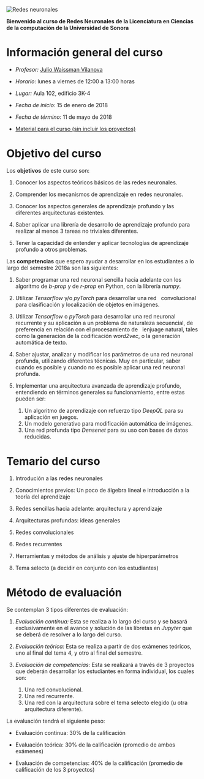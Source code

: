 
![Redes neuronales](http://cosmonio.com/Research/Deep-Learning/files/small_1420.png)

**Bienvenido al curso de Redes Neuronales de la Licenciatura en Ciencias de la computación de la Universidad de Sonora**


# Información general del curso

- *Profesor:* [Julio Waissman Vilanova](http://mat.uson.mx/~juliowaissman/)

- *Horario*: lunes a viernes de 12:00 a 13:00 horas

- *Lugar:* Aula 102, edificio 3K-4

- *Fecha de inicio:* 15 de enero de 2018

- *Fecha de término:* 11 de mayo de 2018

- [Material para el curso (sin incluir los proyectos)](https://curso-redes-neuronales-unison.github.io/Material/ "Material para el curso")


# Objetivo del curso

Los **objetivos** de este curso son:

1. Conocer los aspectos teóricos básicos de las redes neuronales.

2. Comprender los mecanismos de aprendizaje en redes neuronales.

3. Conocer los aspectos generales de aprendizaje profundo y las
   diferentes arquitecturas existentes.

4. Saber aplicar una librería de desarrollo de aprendizaje profundo
   para realizar al menos 3 tareas no triviales diferentes.

5. Tener la capacidad de entender y aplicar tecnologías de aprendizaje
   profundo a otros problemas.

Las **competencias** que espero ayudar a desarrollar en los estudiantes a
lo largo del semestre 2018a son las siguientes:

1. Saber programar una red neuronal sencilla hacia adelante con los
   algoritmo de *b-prop* y de *r-prop* en Python, con la librería *numpy*.

2. Utilizar *Tensorflow* y/o *pyTorch* para desarrollar una red
   convolucional para clasificación y localización de objetos en imágenes.

3. Utilizar *Tensorflow* o *pyTorch* para desarrollar una red neuronal
   recurrente y su aplicación a un problema de naturaleza secuencial, de preferencia en relación con el procesamiento de
   lenjuage natural, tales como la generación de la codificación *word2vec*, o la generación automática de texto.

4. Saber ajustar, analizar y modificar los parámetros de una red
   neuronal profunda, utilizando diferentes técnicas. Muy en
   particular, saber cuando es posible y cuando no es posible aplicar
   una red neuronal profunda.
   
5. Implementar una arquitectura avanzada de aprendizaje profundo,
   entendiendo en términos generales su funcionamiento, entre estas
   pueden ser:
   
   1. Un algoritmo de aprendizaje con refuerzo tipo *DeepQL* para su
      aplicación en juegos.
   2. Un modelo generativo para modificación automática de imágenes.
   3. Una red profunda tipo *Densenet* para su uso con bases de datos reducidas.

# Temario del curso

1. Introdución a las redes neuronales

2. Conocimientos previos: Un poco de álgebra lineal e introducción a la teoría del aprendizaje

3. Redes sencillas hacia adelante: arquitectura y aprendizaje

4. Arquitecturas profundas: ideas generales

5. Redes convolucionales

6. Redes recurrentes

7. Herramientas y métodos de análisis y ajuste de hiperparámetros

8. Tema selecto (a decidir en conjunto con los estudiantes) 

# Método de evaluación

Se contemplan 3 tipos diferentes de evaluación:

1. *Evaluación continua:* Esta se realiza a lo largo del curso y se
   basará exclusivamente en el avance y solución de las libretas en
   *Jupyter* que se deberá de resolver a lo largo del curso. 

2. *Evaluación teórica:* Esta se realiza a partir de dos exámenes
   teóricos, uno al final del tema 4, y otro al final del semestre.
   
3. *Evaluación de competencias:* Esta se realizará a través de 3
   proyectos que deberán desarrollar los estudiantes en forma
   individual, los cuales son:
   1. Una red convolucional.
   2. Una red recurrente.
   3. Una red con la arquitectura sobre el tema selecto elegido (u
      otra arquitectura diferente).

La evaluación tendrá el siguiente peso:

- Evaluación continua: 30% de la calificación

- Evaluación teórica: 30% de la calificación (promedio de ambos
  exámenes)

- Evaluación de competencias: 40% de la calificación (promedio de
  calificación de los 3 proyectos)

<!---
# Proyecto 1: Reconocimiento y localización de objetos en imágenes con RCNN

En este proyecto se desarrolla una aplicación de reconocimiento y localización de objetos en imágenes utilizando una variante de las redes convolucionales llamada *Regional Convolutional Neural Netkorks* (RCNN). La expicación de que es una RCNN, como entrenarla, como utilizar un modelo preentrenado y como realizar todo esto en la nube a través de los servicios de *Google Cloud* se encuentran bien expicados en cada uno de los proyectos realizados. Para muestra de lo que son capaces de realizar los estudiantes de la LCC, se listan los proyectos realizados.

- [**Pokedex** Reconocimiento de *pokemones*](https://ErickLF.github.io/Pokedex-R-CNN), por [**Erick Fernando López Fimbres**](https://ericklf.github.io).
- [Reconocimiento de víboras](https://alexis96.github.io/proyecto-CNN/), por **Fernando Alexis Martínez Valenzuela**.
- [Reconocimiento de *pokemones*](https://nanmon.github.io/redes-neuronales/) por **Luís Roberto Montaño Valdez**.
- [Reconocimento de botellas de cerveza](https://abmorenoc.github.io/Deteccion-de-objetos-en-imagenes/) por **Jesús Abraham Moreno Ceballos**.
- [Reconocimiento de *pokemones*](https://nanmon.github.io/redes-neuronales/) por **Luís Roberto Montaño Valdez**.

# Proyecto 2: Generación de texto en español (caracter por caracter) utilizando Redes Neuronales Recurrentes (RNN)

En este proyecto, los estudiantes demuestran su habilidad y conocimiento para desarrollar una RN que genere texto en español. En principio el proyecto consta de dos tareas:

1. Hacer un generador de nombre falsos de municipios de México, aprendiendo de la [lista de municipios de la República Mexicana](municipios.txt). Para esto, poner en una libreta de *Jupyter* bien comentado y parametrizado correctamente el método de RNN simple que se presenta en [este gist](https://gist.github.com/karpathy/d4dee566867f8291f086), o si quieres algo más sofisticado, está [este otro gist](https://gist.github.com/karpathy/587454dc0146a6ae21fc) que hace una implementación sencilla de las LSTM.

2. Hacer un generador de textos, los cuales pueden ser (aunque no se restringen) a:
   1. Generador de discursos políticos (los texots se pueden obtener del senado de la república o la camara de diputados).
   2. Generador de parrafos de teatro de la época de oro (a partir de las obras en el [proyecto Gutemberg](https://www.gutenberg.org/browse/languages/es)).
   3. Generador de tareas autom´icas (a partir de las infames tareas que se encuentran en [monografias.com](http://www.monografias.com).
   
Los proyectos realizados son los siguientes:

- [**G-Texts**: Generación de textos en español](https://ericklf.github.io/Generador-Textos-RNN/), por [**Erick Fernando López Fimbres**](https://ericklf.github.io).
- [Generación de textos políticos](https://alexis96.github.io/proyecto-RNN/), por **Fernando Alexis Martínez Valenzuela**.
- *En desarrollo* por **Luís Roberto Montaño Valdez**.
- *En desarrollo* por **Jesús Abraham Moreno Ceballos**.
- *En desarrollo* por **Luís Roberto Montaño Valdez**.

-->

